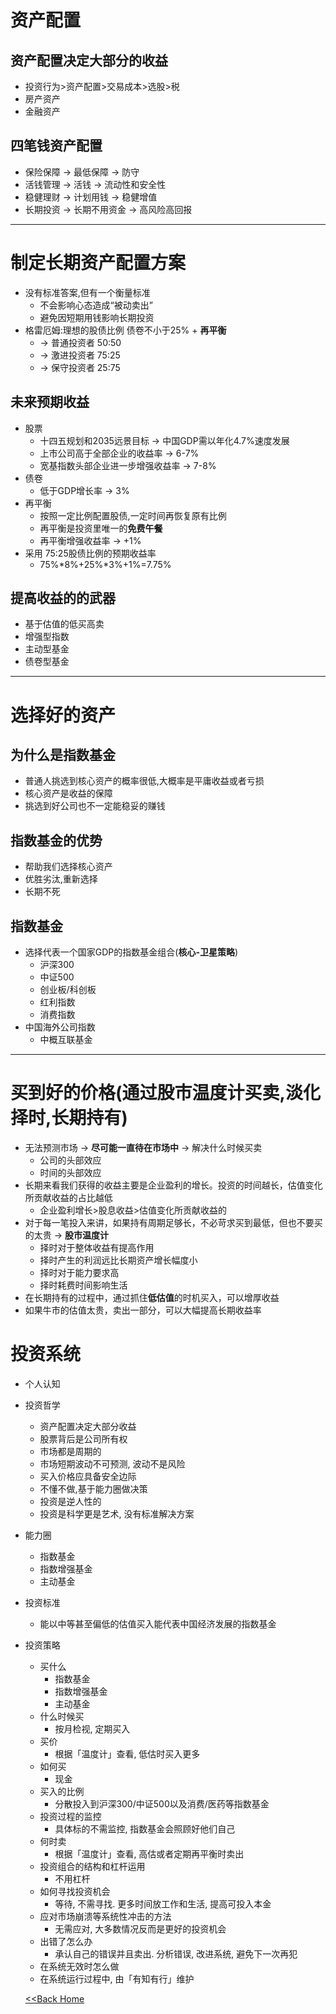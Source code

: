 # 资产配置
## 资产配置决定大部分的收益
+ 投资行为>资产配置>交易成本>选股>税
+ 房产资产
+ 金融资产

## 四笔钱资产配置
+ 保险保障 -> 最低保障 -> 防守
+ 活钱管理 -> 活钱 -> 流动性和安全性
+ 稳健理财 -> 计划用钱 -> 稳健增值 
+ 长期投资 -> 长期不用资金 -> 高风险高回报 

---

# 制定长期资产配置方案
+ 没有标准答案,但有一个衡量标准
  + 不会影响心态造成“被动卖出”
  + 避免因短期用钱影响长期投资
+ 格雷厄姆:理想的股债比例 债卷不小于25% + **再平衡** 
  + -> 普通投资者 50:50
  + -> 激进投资者 75:25
  + -> 保守投资者 25:75

## 未来预期收益
+ 股票
  + 十四五规划和2035远景目标 -> 中国GDP需以年化4.7%速度发展
  + 上市公司高于全部企业的收益率 -> 6-7%
  + 宽基指数头部企业进一步增强收益率 -> 7-8%
+ 债卷
  + 低于GDP增长率 -> 3%
+ 再平衡 
  + 按照一定比例配置股债,一定时间再恢复原有比例
  + 再平衡是投资里唯一的**免费午餐**  
  + 再平衡增强收益率 -> +1%
+ 采用 75:25股债比例的预期收益率
  + 75%\*8%+25%\*3%+1%=7.75%

## 提高收益的的武器
+ 基于估值的低买高卖
+ 增强型指数
+ 主动型基金
+ 债卷型基金

---

# 选择好的资产


## 为什么是指数基金
+ 普通人挑选到核心资产的概率很低,大概率是平庸收益或者亏损
+ 核心资产是收益的保障
+ 挑选到好公司也不一定能稳妥的赚钱

## 指数基金的优势
+ 帮助我们选择核心资产
+ 优胜劣汰,重新选择
+ 长期不死

## 指数基金 
+ 选择代表一个国家GDP的指数基金组合(**核心-卫星策略**)
  + 沪深300
  + 中证500
  + 创业板/科创板
  + 红利指数
  + 消费指数
+ 中国海外公司指数
  + 中概互联基金

---

# 买到好的价格(通过股市温度计买卖,淡化择时,长期持有)

+ 无法预测市场 -> **尽可能一直待在市场中** -> 解决什么时候买卖
  + 公司的头部效应
  + 时间的头部效应
+ 长期来看我们获得的收益主要是企业盈利的增长。投资的时间越长，估值变化所贡献收益的占比越低
  + 企业盈利增长>股息收益>估值变化所贡献收益的
+ 对于每一笔投入来讲，如果持有周期足够长，不必苛求买到最低，但也不要买的太贵 -> **股市温度计**
  + 择时对于整体收益有提高作用
  + 择时产生的利润远比长期资产增长幅度小
  + 择时对于能力要求高
  + 择时耗费时间影响生活
+ 在长期持有的过程中，通过抓住**低估值**的时机买入，可以增厚收益
+ 如果牛市的估值太贵，卖出一部分，可以大幅提高长期收益率


# 投资系统
+ 个人认知
+ 投资哲学
  + 资产配置决定大部分收益
  + 股票背后是公司所有权
  + 市场都是周期的
  + 市场短期波动不可预测, 波动不是风险
  + 买入价格应具备安全边际
  + 不懂不做,基于能力圈做决策
  + 投资是逆人性的
  + 投资是科学更是艺术, 没有标准解决方案
+ 能力圈
  + 指数基金
  + 指数增强基金
  + 主动基金
+ 投资标准 
  + 能以中等甚至偏低的估值买入能代表中国经济发展的指数基金
+ 投资策略
  + 买什么
    + 指数基金
    + 指数增强基金
    + 主动基金
  + 什么时候买
    + 按月检视, 定期买入
  + 买价
    + 根据「温度计」查看, 低估时买入更多
  + 如何买
    + 现金
  + 买入的比例
    + 分散投入到沪深300/中证500以及消费/医药等指数基金
  + 投资过程的监控
    + 具体标的不需监控, 指数基金会照顾好他们自己
  + 何时卖
    + 根据「温度计」查看, 高估或者定期再平衡时卖出
  + 投资组合的结构和杠杆运用
    + 不用杠杆
  + 如何寻找投资机会
    + 等待, 不需寻找. 更多时间放工作和生活, 提高可投入本金
  + 应对市场崩溃等系统性冲击的方法
    + 无需应对, 大多数情况反而是更好的投资机会
  + 出错了怎么办
    + 承认自己的错误并且卖出. 分析错误, 改进系统, 避免下一次再犯
  + 在系统无效时怎么做
   + 在系统运行过程中, 由「有知有行」维护
  
  [<<Back Home](/readme)

